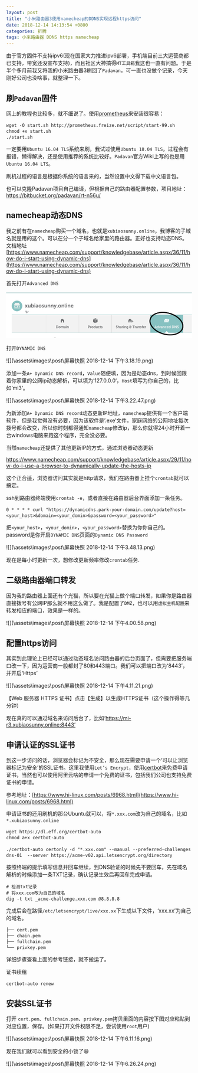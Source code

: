 ```yaml
---
layout: post
title: "小米路由器3使用namecheap的DDNS实现远程https访问"
date: 2018-12-14 14:13:54 +0800
categories: 折腾
tags: 小米路由器 DDNS https namecheap
---
```


由于官方固件不支持ipv6(现在国家大力推进ipv6部署，手机端目前三大运营商都已支持，带宽还没宣布支持)，而且社区大神搞得`MT工具箱`我这也一直有问题。于是半个多月前我又将我的小米路由器3刷回了`Padavan`，可一直也没做个记录，今天刚好公司也没啥事，就整理一下。

## 刷`Padavan`固件

网上的教程也比较多，就不细说了。使用[prometheus](http://prometheus.freize.net/)来安装很容易：

```shell
wget -O start.sh http://prometheus.freize.net/script/start-99.sh
chmod +x start.sh
./start.sh
```

一定要用`Ubuntu 16.04 TLS`系统来刷，我试过使用`Ubuntu 18.04 TLS`，过程会有报错，懒得解决，还是使用推荐的系统比较好。`Padavan`官方Wiki上写的也是用`Ubuntu 16.04 LTS`。

刷机过程的语言是根据你系统的语言来的，当然设置中文得下载中文语言包。

也可以克隆Padavan项目自己编译，但根据自己的路由器配置参数，项目地址：https://bitbucket.org/padavan/rt-n56u/

## namecheap动态DNS

我之前有在`namecheap`购买一个域名，也就是`xubiaosunny.online`，我博客的子域名就是用的这个。可以在分一个子域名给家里的路由器。正好也支持动态DNS。文档地址[https://www.namecheap.com/support/knowledgebase/article.aspx/36/11/how-do-i-start-using-dynamic-dns](https://www.namecheap.com/support/knowledgebase/article.aspx/36/11/how-do-i-start-using-dynamic-dns)

首先打开`Advanced DNS`

![](\assets\images\post\2018-12-14_3.04.56.png)

打开`DYNAMIC DNS`

![](\assets\images\post\屏幕快照 2018-12-14 下午3.18.19.png)

添加一条`A+ Dynamic DNS record`，`Value`随便填，因为是动态dns，到时候回跟着你家里的公网ip动态解析，可以填为’127.0.0.0‘，`Host`填写为你自己的，比如‘mi3‘。

![](\assets\images\post\屏幕快照 2018-12-14 下午3.22.47.png)

为新添加`A+ Dynamic DNS record`动态更新IP地址，`namecheap`提供有一个客户端软件，但是我觉得没有必要，因为该软件是’.exe’文件，家庭网络的公网地址每次拨号都会改变，所以你时刻都得通知`namecheap`修改ip，那么你就得24小时开着一台windows电脑来跑这个程序，完全没必要。

当然`namecheap`还提供了其他更新IP的方式，通过浏览器动态更新

https://www.namecheap.com/support/knowledgebase/article.aspx/29/11/how-do-i-use-a-browser-to-dynamically-update-the-hosts-ip

这个正合适，浏览器访问其实就是http请求，我们在路由器上挂个`crontab`就可以搞定。

ssh到路由器终端使用`crontab -e`，或者直接在路由器后台界面添加一条任务。

```shell
0 * * * * curl "https://dynamicdns.park-your-domain.com/update?host=<your_host>&domain=<your_domin>&password=<your_password>"
```

把`<your_host>`，`<your_domin>`，`<your_password>`替换为你你自己的。password是你开启`DYNAMIC DNS`页面的`Dynamic DNS Password`

![](\assets\images\post\屏幕快照 2018-12-14 下午3.48.13.png)

现在是每小时更新一次，想修改更新频率修改`crontab`任务.

## 二级路由器端口转发

因为我的路由器上面还有个光猫，所以要在光猫上做个端口转发，如果你是路由器直接拨号有公网IP那么就不用这么做了。我是配置了`DMZ`，也可以用`虚拟主机配置`来转发相应的端口，效果是一样的。

![](\assets\images\post\屏幕快照 2018-12-14 下午4.00.58.png)

## 配置https访问

其实到此理论上已经可以通过动态域名访问路由器的后台页面了，但需要把服务端口改一下，因为运营商一般都封了80和443端口。我们可以把端口改为‘8443’，并开启‘Https’

![](\assets\images\post\屏幕快照 2018-12-14 下午4.11.21.png)

【Web 服务器 HTTPS 证书】点击【生成】以生成HTTPS证书（这个操作得等几分钟）

现在真的可以通过域名来访问后台了，比如‘https://mi-r3.xubiaosunny.online:8443’

## 申请认证的SSL证书

到这一步访问的话，浏览器会标记为不安全，那么现在需要申请一个‘可以让浏览器标记为安全’的SSL证书。这里我使用`Let’s Encrypt`，使用[certbot](https://certbot.eff.org/)来免费申请证书，当然也可以使用阿里云啥的申请一个免费的证书，包括我们公司也支持免费证书的申请。

参考地址：[https://www.hi-linux.com/posts/6968.html](https://www.hi-linux.com/posts/6968.html)

申请证书的还用刷机的那台Ubuntu就可以，将`*.xxx.com`改为自己的域名，比如`*.xubiaosunny.online`

```shell
wget https://dl.eff.org/certbot-auto
chmod a+x certbot-auto

./certbot-auto certonly -d "*.xxx.com" --manual --preferred-challenges dns-01  --server https://acme-v02.api.letsencrypt.org/directory
```

按照终端的提示填写信息并回车继续，到DNS验证的时候先不要回车，先在域名解析的时候添加一条TXT记录，确认记录生效后再回车完成申请。

```shell
# 检测txt记录
# 将xxx.com改为自己的域名
dig -t txt _acme-challenge.xxx.com @8.8.8.8
```

完成后会在路径`/etc/letsencrypt/live/xxx.xx`下生成以下文件，‘xxx.xx’为自己的域名。

```shell
├── cert.pem
├── chain.pem
├── fullchain.pem
└── privkey.pem
```

详细步骤查看上面的参考链接，就不搬运了。

证书续租

```shell
certbot-auto renew
```

## 安装SSL证书

打开 `cert.pem`、`fullchain.pem`、`privkey.pem`拷贝里面的内容按下图对应粘贴到对应位置，保存。(如果打开文件权限不足，尝试使用`root`用户)

![](\assets\images\post\屏幕快照 2018-12-14 下午6.11.16.png)

现在我们就可以看到安全的小锁了😄

![](\assets\images\post\屏幕快照 2018-12-14 下午6.26.24.png)

